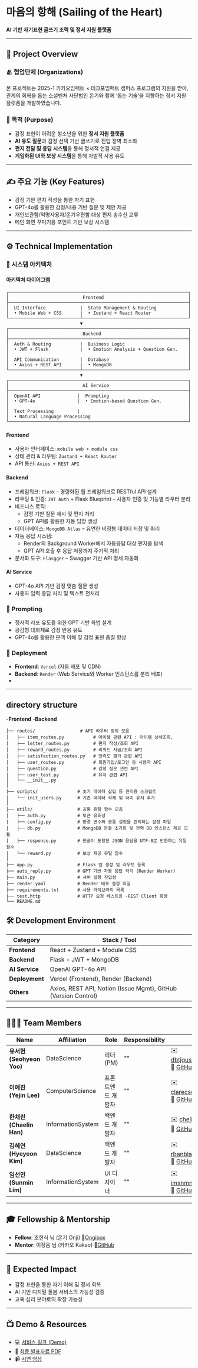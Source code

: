 # 마음의 항해 (Sailing of the Heart)
**AI 기반 자기표현 글쓰기 조력 및 정서 지원 플랫폼**  

---

## 🌊 Project Overview
### 🫂 협업단체 (Organizations)
본 프로젝트는 2025-1 카카오임팩트 × 테크포임팩트 캠퍼스 프로그램의 지원을 받아, 관계의 회복을 돕는 소셜벤처 사단법인 온기와 함께 ‘돕는 기술’을 지향하는 정서 지원 플랫폼을 개발하였습니다.

### 🎯 목적 (Purpose)
- 감정 표현이 어려운 청소년을 위한 **정서 지원 플랫폼**
- **AI 유도 질문**과 감정 선택 기반 글쓰기로 진입 장벽 최소화
- **편지 전달 및 응답 시스템**을 통해 정서적 연결 제공
- **게임화된 UI와 보상 시스템**을 통해 자발적 사용 유도

---

## ✍️ 주요 기능 (Key Features)
- 감정 기반 편지 작성을 통한 자기 표현
- GPT-4o를 활용한 감정/내용 기반 질문 및 제안 제공
- 개인보관함/익명사용자/온기우편함 대상 편지 송수신 교류
- 메인 화면 꾸미기용 포인트 기반 보상 시스템

---
## ⚙️ Technical Implementation

### 🧩 시스템 아키텍처
#### 아키텍처 다이어그램
```plaintext
┌────────────────────────────────────────────────────────────────────┐
│                            Frontend                                │
├────────────────────────────────────────────────────────────────────┤
│  UI Interface             |  State Management & Routing            │
│  • Mobile Web + CSS       |  • Zustand + React Router              │
└───────────────────────────┴────────────────────────────────────────┘
                            ▼
┌────────────────────────────────────────────────────────────────────┐
│                            Backend                                 │
├────────────────────────────────────────────────────────────────────┤
│  Auth & Routing           |  Business Logic                        │
│  • JWT + Flask            |  • Emotion Analysis + Question Gen.    │
│                                                                    │
│  API Communication        |  Database                              │
│  • Axios + REST API       |  • MongoDB                             │
└───────────────────────────┴────────────────────────────────────────┘
                            ▼
┌────────────────────────────────────────────────────────────────────┐
│                            AI Service                              │
├────────────────────────────────────────────────────────────────────┤
│  OpenAI API              |  Prompting                              │
│  • GPT-4o                |  • Emotion-based Question Gen.          │
│                                                                    │
│  Text Processing         |                                         │
│  • Natural Language Processing                                     │
└────────────────────────────────────────────────────────────────────┘
```

#### Frontend
- 사용자 인터페이스: `mobile web + module css`
- 상태 관리 & 라우팅: `Zustand + React Router`
- API 통신: `Axios + REST API`

#### Backend
- 프레임워크: `Flask` – 경량화된 웹 프레임워크로 RESTful API 설계
- 라우팅 & 인증: `JWT Auth` + Flask Blueprint – 사용자 인증 및 기능별 라우터 분리
- 비즈니스 로직:
  - 감정 기반 질문 제시 및 편지 처리
  - GPT API를 활용한 자동 답장 생성
- 데이터베이스: `MongoDB Atlas` – 유연한 비정형 데이터 저장 및 쿼리
- 자동 응답 시스템:  
  - Render의 Background Worker에서 자동응답 대상 편지를 탐색  
  - GPT API 호출 후 응답 저장까지 주기적 처리
- 문서화 도구: `Flasgger` – Swagger 기반 API 명세 자동화

#### AI Service
- GPT-4o API 기반 감정 맞춤 질문 생성
- 사용자 입력 응답 처리 및 텍스트 전처리

### 🤖 Prompting
- 정서적 라포 유도를 위한 GPT 기반 화법 설계
- 공감형 대화체로 감정 반응 유도
- GPT-4o를 활용한 문맥 이해 및 감정 표현 품질 향상

### 🚀 Deployment
- **Frontend**: `Vercel` (자동 배포 및 CDN)
- **Backend**: `Render` (Web Service와 Worker 인스턴스를 분리 배포)
- 
---
## directory structure
-**Frontend**
-**Backend** 
```plaintext
├── routes/                 # API 라우터 정의 모음
│   ├── item_routes.py           # 아이템 관련 API : 아이템 상세조회, 
│   ├── letter_routes.py         # 편지 작성/조회 API
│   ├── reward_routes.py         # 리워드 지급/조회 API
│   ├── satisfaction_routes.py   # 만족도 평가 관련 API
│   ├── user_routes.py           # 회원가입/로그인 등 사용자 API
│   ├── question.py              # 감정 질문 관련 API
│   ├── user_test.py             # 유저 관련 API
│   └── __init__.py
│
├── scripts/               # 초기 데이터 삽입 등 관리용 스크립트
│   └── init_users.py      # 기존 데이터 삭제 및 더미 유저 추가
│
├── utils/                 # 공통 유틸 함수 모음
│   ├── auth.py            # 토큰 유효성
|   ├── config.py          # 환경 변수와 공통 설정을 관리하는 설정 파일
|   ├── db.py              # MongoDB 연결 초기화 및 전역 DB 인스턴스 제공 모듈
|   ├── response.py        # 한글이 포함된 JSON 응답을 UTF-8로 반환하는 유틸 함수
|   └── reward.py          # 보상 제공 유틸 함수 
│
├── app.py                 # Flask 앱 생성 및 라우트 등록
├── auto_reply.py          # GPT 기반 자동 응답 처리 (Render Worker)
├── main.py                # 서버 실행 진입점
├── render.yaml            # Render 배포 설정 파일
├── requirements.txt       # 사용 라이브러리 목록
├── test.http              # HTTP 요청 테스트용 -REST Client 확장
└── README.md
```        

## 🛠 Development Environment

| Category   | Stack / Tool |
|------------|--------------|
| **Frontend** | React + Zustand + Module CSS |
| **Backend** | Flask + JWT + MongoDB |
| **AI Service** | OpenAI GPT-4o API |
| **Deployment** | Vercel (Frontend), Render (Backend) |
| **Others** | Axios, REST API, Notion (Issue Mgmt), GitHub (Version Control) |

---

## 🧑‍🤝‍🧑 Team Members

| Name | Affiliation | Role | Responsibility | Contact |
|------|------|------|----------------|---------|
| **유서현 (Seohyeon Yoo)** | DataScience | 리더 (PM) | "" | ✉️ dbtjgus6988@gmail.com<br>🔗 [GitHub](https://github.com/dbtjgus6988) |
| **이예진 (Yejin Lee)** | ComputerScience | 프론트엔드 개발자 | "" | ✉️ clarecse02@gmail.com<br>🔗 [GitHub](https://github.com/lwjmcn) |
| **한채린 (Chaelin Han)** | InformationSystem | 백엔드 개발자 | "" | ✉️ chelin02@naver.com<br>🔗 [GitHub](https://github.com/han-chaelin) |
| **김혜연 (Hyeyeon Kim)** | DataScience | 백엔드 개발자 | "" | ✉️ rbanbla@hanyang.ac.kr<br>🔗 [GitHub](https://github.com/rbanbla) |
| **임선민 (Sunmin Lim)** | InformationSystem | UI 디자이너 | "" | ✉️ imsnmn24@gmail.com<br>🔗 [GitHub](https://github.com/Sunmin-Lim) |

---

## 🎓 Fellowship & Mentorship
- **Fellow**: 조현식 님 (온기 Onji) 🔗[Ongibox](https://ongibox.co.kr/)
- **Mentor**: 이정음 님 (카카오 Kakao) 🔗[GitHub](https://github.com/jeongum) 

---

## 📌 Expected Impact
- 감정 표현을 통한 자기 이해 및 정서 회복
- AI 기반 디지털 돌봄 서비스의 가능성 검증
- 교육·심리 분야로의 확장 가능성

---

## 📺 Demo & Resources
- 💻 [서비스 링크 (Demo)](https://gominhanyang.vercel.app/signin)
- 📄 [최종 발표자료 PDF](https://drive.google.com/file/d/1YeNR23y816Cup3twf0RxQrPRHCDIaSAY/view?usp=sharing)
- 📹 [시연 영상](https://drive.google.com/drive/u/0/folders/1PTBSqgeTHN83Uz9GSSe9Z2MQQmFQl-Mn) 
